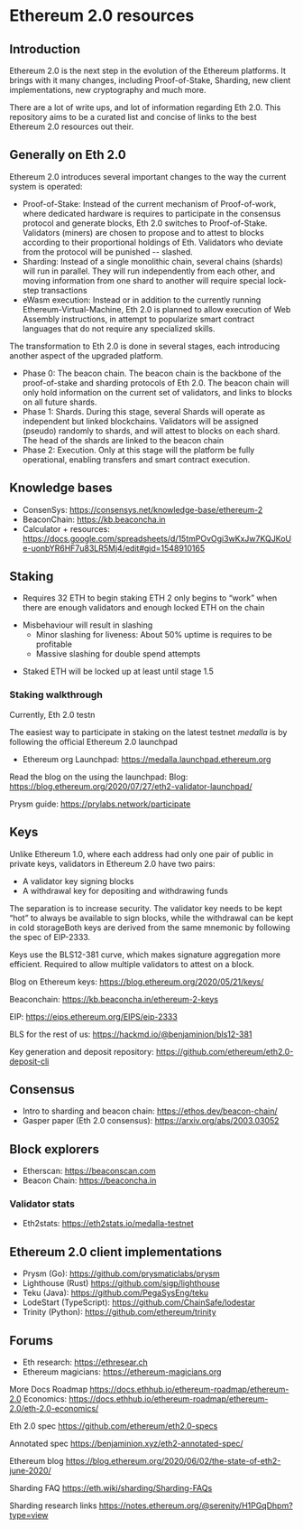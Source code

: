 # Ethereum 2.0 resources

## Introduction

Ethereum 2.0 is the next step in the evolution of the Ethereum platforms. It brings with it many changes, including Proof-of-Stake, Sharding, new client implementations, new cryptography and much more.

There are a lot of write ups, and lot of information regarding Eth 2.0. This repository aims to be a curated list and concise of links to the best Ethereum 2.0 resources out their.

## Generally on Eth 2.0

Ethereum 2.0 introduces several important changes to the way the current system is operated:

- Proof-of-Stake: Instead of the current mechanism of Proof-of-work, where dedicated hardware is requires to participate in the consensus protocol and generate blocks, Eth 2.0 switches to Proof-of-Stake. Validators (miners) are chosen to propose and to attest to blocks according to their proportional holdings of Eth. Validators who deviate from the protocol will be punished -- slashed.
- Sharding: Instead of a single monolithic chain, several chains (shards) will run in parallel. They will run independently from each other, and moving information from one shard to another will require special lock-step transactions
- eWasm execution: Instead or in addition to the currently running Ethereum-Virtual-Machine, Eth 2.0 is planned to allow execution of Web Assembly instructions, in attempt to popularize smart contract languages that do not require any specialized skills.

The transformation to Eth 2.0 is done in several stages, each introducing another aspect of the upgraded platform.

- Phase 0: The beacon chain. The beacon chain is the backbone of the proof-of-stake and sharding protocols of Eth 2.0. The beacon chain will only hold information on the current set of validators, and links to blocks on all future shards.
- Phase 1: Shards. During this stage, several Shards will operate as independent but linked blockchains. Validators will be assigned (pseudo) randomly to shards, and will attest to blocks on each shard. The head of the shards are linked to the beacon chain
- Phase 2: Execution. Only at this stage will the platform be fully operational, enabling transfers and smart contract execution.

## Knowledge bases

- ConsenSys: https://consensys.net/knowledge-base/ethereum-2
- BeaconChain: https://kb.beaconcha.in
- Calculator + resources: https://docs.google.com/spreadsheets/d/15tmPOvOgi3wKxJw7KQJKoUe-uonbYR6HF7u83LR5Mj4/edit#gid=1548910165

## Staking

- Requires 32 ETH to begin staking
  ETH 2 only begins to “work” when there are enough validators and enough locked ETH on the chain

* Misbehaviour will result in slashing
  - Minor slashing for liveness: About 50% uptime is requires to be profitable
  - Massive slashing for double spend attempts

- Staked ETH will be locked up at least until stage 1.5

### Staking walkthrough

Currently, Eth 2.0 testn

The easiest way to participate in staking on the latest testnet _medalla_ is by following the official Ethereum 2.0 launchpad

- Ethereum org Launchpad: https://medalla.launchpad.ethereum.org

Read the blog on the using the launchpad:
Blog: https://blog.ethereum.org/2020/07/27/eth2-validator-launchpad/

Prysm guide: https://prylabs.network/participate

## Keys

Unlike Ethereum 1.0, where each address had only one pair of public in private keys, validators in Ethereum 2.0 have two pairs:

- A validator key signing blocks
- A withdrawal key for depositing and withdrawing funds

The separation is to increase security. The validator key needs to be kept “hot” to always be available to sign blocks, while the withdrawal can be kept in cold storageBoth keys are derived from the same mnemonic by following the spec of EIP-2333.

Keys use the BLS12-381 curve, which makes signature aggregation more efficient. Required to allow multiple validators to attest on a block.

Blog on Ethereum keys: https://blog.ethereum.org/2020/05/21/keys/

Beaconchain: https://kb.beaconcha.in/ethereum-2-keys

EIP: https://eips.ethereum.org/EIPS/eip-2333

BLS for the rest of us: https://hackmd.io/@benjaminion/bls12-381

Key generation and deposit repository: https://github.com/ethereum/eth2.0-deposit-cli

## Consensus

- Intro to sharding and beacon chain: https://ethos.dev/beacon-chain/
- Gasper paper (Eth 2.0 consensus): https://arxiv.org/abs/2003.03052

## Block explorers

- Etherscan: https://beaconscan.com
- Beacon Chain: https://beaconcha.in

### Validator stats

- Eth2stats: https://eth2stats.io/medalla-testnet

## Ethereum 2.0 client implementations

- Prysm (Go): https://github.com/prysmaticlabs/prysm
- Lighthouse (Rust) https://github.com/sigp/lighthouse
- Teku (Java): https://github.com/PegaSysEng/teku
- LodeStart (TypeScript): https://github.com/ChainSafe/lodestar
- Trinity (Python): https://github.com/ethereum/trinity

## Forums

- Eth research: https://ethresear.ch
- Ethereum magicians: https://ethereum-magicians.org

More Docs
Roadmap https://docs.ethhub.io/ethereum-roadmap/ethereum-2.0
Economics: https://docs.ethhub.io/ethereum-roadmap/ethereum-2.0/eth-2.0-economics/

Eth 2.0 spec https://github.com/ethereum/eth2.0-specs

Annotated spec https://benjaminion.xyz/eth2-annotated-spec/

Ethereum blog https://blog.ethereum.org/2020/06/02/the-state-of-eth2-june-2020/

Sharding FAQ https://eth.wiki/sharding/Sharding-FAQs

Sharding research links https://notes.ethereum.org/@serenity/H1PGqDhpm?type=view
